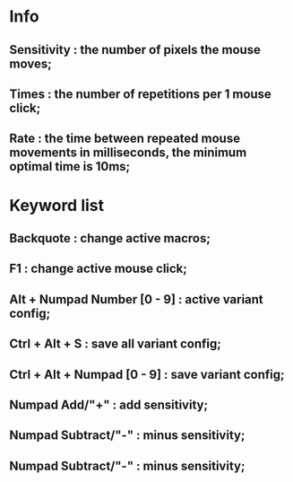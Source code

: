 # Info

## Sensitivity : the number of pixels the mouse moves;

## Times : the number of repetitions per 1 mouse click;

## Rate : the time between repeated mouse movements in milliseconds, the minimum optimal time is 10ms;

# Keyword list

## Backquote : change active macros;

## F1 : change active mouse click;

## Alt + Numpad Number [0 - 9] : active variant config;

## Ctrl + Alt + S : save all variant config;

## Ctrl + Alt + Numpad [0 - 9] : save variant config;

## Numpad Add/"+" : add sensitivity;

## Numpad Subtract/"-" : minus sensitivity;

## Numpad Subtract/"-" : minus sensitivity;

